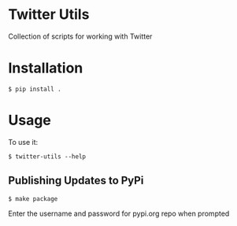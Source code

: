 # Twitter Utils

Collection of scripts for working with Twitter

# Installation

```
$ pip install .
```

# Usage

To use it:

```
$ twitter-utils --help
```

## Publishing Updates to PyPi

```shell
$ make package
```

Enter the username and password for pypi.org repo when prompted
